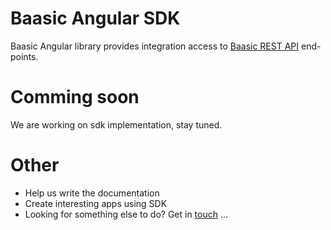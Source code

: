 # Baasic Angular SDK

Baasic Angular library provides integration access to [Baasic REST API](http://dev.baasic.com/api/reference/home) end-points.

# Comming soon

We are working on sdk implementation, stay tuned.

# Other

* Help us write the documentation
* Create interesting apps using SDK
* Looking for something else to do? Get in <u>touch</u> ...

